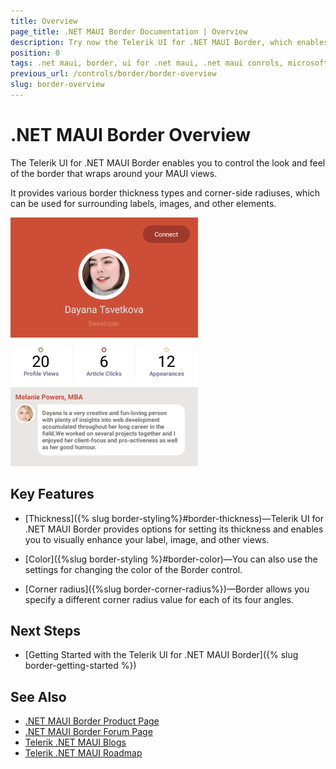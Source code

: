 ```yaml
---
title: Overview
page_title: .NET MAUI Border Documentation | Overview
description: Try now the Telerik UI for .NET MAUI Border, which enables you to control the look and feel of the border that wraps around your MAUI views.
position: 0
tags: .net maui, border, ui for .net maui, .net maui conrols, microsoft .net maui
previous_url: /controls/border/border-overview
slug: border-overview
---
```


# .NET MAUI Border Overview

The Telerik UI for .NET MAUI Border enables you to control the look and feel of the border that wraps around your MAUI views.

It provides various border thickness types and corner-side radiuses, which can be used for surrounding labels, images, and other elements.

![Border Overview](images/border-overview.png "RadBorder Overview")

## Key Features

* [Thickness]({% slug border-styling%}#border-thickness)&mdash;Telerik UI for .NET MAUI Border provides options for setting its thickness and enables you to visually enhance your label, image, and other views.

* [Color]({%slug border-styling %}#border-color)&mdash;You can also use the settings for changing the color of the Border control.

* [Corner radius]({%slug border-corner-radius%})&mdash;Border allows you specify a different corner radius value for each of its four angles.

## Next Steps

- [Getting Started with the Telerik UI for .NET MAUI Border]({% slug border-getting-started %})

## See Also

- [.NET MAUI Border Product Page](https://www.telerik.com/maui-ui/border)
- [.NET MAUI Border Forum Page](https://www.telerik.com/forums/maui?tagId=1763)
- [Telerik .NET MAUI Blogs](https://www.telerik.com/blogs/mobile-net-maui)
- [Telerik .NET MAUI Roadmap](https://www.telerik.com/support/whats-new/maui-ui/roadmap)
